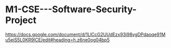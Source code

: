 # M1-CSE---Software-Security-Project
https://docs.google.com/document/d/1LlCcG2UUdEzx93i98vgDPdaoqe91Mu5ejS5L0KR9lCE/edit#heading=h.z6ne0og04bp5
